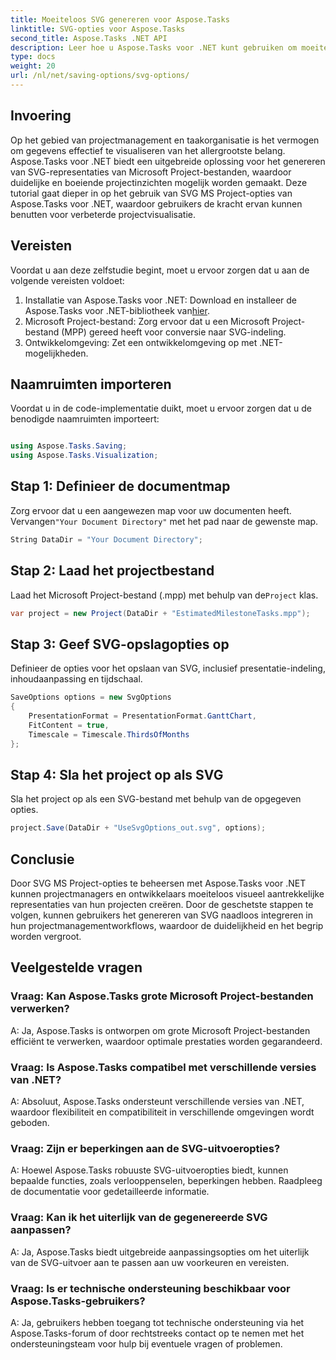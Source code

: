 ```yaml
---
title: Moeiteloos SVG genereren voor Aspose.Tasks
linktitle: SVG-opties voor Aspose.Tasks
second_title: Aspose.Tasks .NET API
description: Leer hoe u Aspose.Tasks voor .NET kunt gebruiken om moeiteloos SVG-representaties van Microsoft Project-bestanden te genereren voor verbeterde projectvisualisatie.
type: docs
weight: 20
url: /nl/net/saving-options/svg-options/
---
```

## Invoering
Op het gebied van projectmanagement en taakorganisatie is het vermogen om gegevens effectief te visualiseren van het allergrootste belang. Aspose.Tasks voor .NET biedt een uitgebreide oplossing voor het genereren van SVG-representaties van Microsoft Project-bestanden, waardoor duidelijke en boeiende projectinzichten mogelijk worden gemaakt. Deze tutorial gaat dieper in op het gebruik van SVG MS Project-opties van Aspose.Tasks voor .NET, waardoor gebruikers de kracht ervan kunnen benutten voor verbeterde projectvisualisatie.
## Vereisten
Voordat u aan deze zelfstudie begint, moet u ervoor zorgen dat u aan de volgende vereisten voldoet:
1.  Installatie van Aspose.Tasks voor .NET: Download en installeer de Aspose.Tasks voor .NET-bibliotheek van[hier](https://releases.aspose.com/tasks/net/).
2. Microsoft Project-bestand: Zorg ervoor dat u een Microsoft Project-bestand (MPP) gereed heeft voor conversie naar SVG-indeling.
3. Ontwikkelomgeving: Zet een ontwikkelomgeving op met .NET-mogelijkheden.

## Naamruimten importeren
Voordat u in de code-implementatie duikt, moet u ervoor zorgen dat u de benodigde naamruimten importeert:
```csharp

using Aspose.Tasks.Saving;
using Aspose.Tasks.Visualization;
```

## Stap 1: Definieer de documentmap
 Zorg ervoor dat u een aangewezen map voor uw documenten heeft. Vervangen`"Your Document Directory"` met het pad naar de gewenste map.
```csharp
String DataDir = "Your Document Directory";
```
## Stap 2: Laad het projectbestand
Laad het Microsoft Project-bestand (.mpp) met behulp van de`Project` klas.
```csharp
var project = new Project(DataDir + "EstimatedMilestoneTasks.mpp");
```
## Stap 3: Geef SVG-opslagopties op
Definieer de opties voor het opslaan van SVG, inclusief presentatie-indeling, inhoudaanpassing en tijdschaal.
```csharp
SaveOptions options = new SvgOptions
{
    PresentationFormat = PresentationFormat.GanttChart,
    FitContent = true,
    Timescale = Timescale.ThirdsOfMonths
};
```
## Stap 4: Sla het project op als SVG
Sla het project op als een SVG-bestand met behulp van de opgegeven opties.
```csharp
project.Save(DataDir + "UseSvgOptions_out.svg", options);
```

## Conclusie
Door SVG MS Project-opties te beheersen met Aspose.Tasks voor .NET kunnen projectmanagers en ontwikkelaars moeiteloos visueel aantrekkelijke representaties van hun projecten creëren. Door de geschetste stappen te volgen, kunnen gebruikers het genereren van SVG naadloos integreren in hun projectmanagementworkflows, waardoor de duidelijkheid en het begrip worden vergroot.
## Veelgestelde vragen
### Vraag: Kan Aspose.Tasks grote Microsoft Project-bestanden verwerken?
A: Ja, Aspose.Tasks is ontworpen om grote Microsoft Project-bestanden efficiënt te verwerken, waardoor optimale prestaties worden gegarandeerd.

### Vraag: Is Aspose.Tasks compatibel met verschillende versies van .NET?
A: Absoluut, Aspose.Tasks ondersteunt verschillende versies van .NET, waardoor flexibiliteit en compatibiliteit in verschillende omgevingen wordt geboden.

### Vraag: Zijn er beperkingen aan de SVG-uitvoeropties?
A: Hoewel Aspose.Tasks robuuste SVG-uitvoeropties biedt, kunnen bepaalde functies, zoals verlooppenselen, beperkingen hebben. Raadpleeg de documentatie voor gedetailleerde informatie.

### Vraag: Kan ik het uiterlijk van de gegenereerde SVG aanpassen?
A: Ja, Aspose.Tasks biedt uitgebreide aanpassingsopties om het uiterlijk van de SVG-uitvoer aan te passen aan uw voorkeuren en vereisten.

### Vraag: Is er technische ondersteuning beschikbaar voor Aspose.Tasks-gebruikers?
A: Ja, gebruikers hebben toegang tot technische ondersteuning via het Aspose.Tasks-forum of door rechtstreeks contact op te nemen met het ondersteuningsteam voor hulp bij eventuele vragen of problemen.